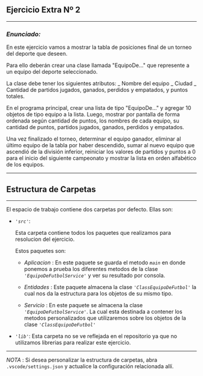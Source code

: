 ## Ejercicio Extra Nº 2
----
### *Enunciado:*
<p> 

En este ejercicio vamos a mostrar la tabla de posiciones final de un torneo del deporte que deseen.

Para ello deberán crear una clase llamada "EquipoDe…" que represente a un equipo del deporte seleccionado.

La clase debe tener los siguientes atributos: 
     _ Nombre del equipo 
     _ Ciudad 
     _ Cantidad de partidos jugados, ganados, perdidos y empatados, y puntos totales.

En el programa principal, crear una lista de tipo "EquipoDe…" y agregar 10 objetos de tipo equipo a la lista. 
Luego, mostrar por pantalla de forma ordenada según cantidad de puntos, los nombres de cada equipo, su cantidad de puntos, partidos jugados, ganados, perdidos y empatados.

Una vez finalizado el torneo, determinar el equipo ganador, eliminar al último equipo de la tabla por haber descendido,
sumar al nuevo equipo que ascendió de la división inferior, reiniciar los valores de partidos y puntos a 0 para
el inicio del siguiente campeonato y mostrar la lista en orden alfabético de los equipos.

</p>

---
## Estructura de Carpetas
---
El espacio de trabajo contiene dos carpetas por defecto.
Ellas son:

+ *`'src'`*:
    <p>Esta carpeta contiene todos los paquetes que realizamos para resolucion del ejercicio.</p>

    Estos paquetes son:
    + *Aplicacion* : En este paquete se guarda el metodo *`main`* en donde ponemos a prueba los diferentes metodos de la clase *`'EquipoDeFutbolService'`* y ver su resultado por consola.

    + *Entidades* : Este paquete almacena la clase *`'ClassEquipoDeFutbol'`* la cual nos da la estructura para los objetos de su mismo tipo.

    + *Servicio* : En este paquete se almacena la clase *`'EquipoDeFutbolService'`*. La cual esta destinada a contener los metodos personalizados que utilizaremos sobre los objetos de la clase *`'ClassEquipoDeFutbol'`*

+ *`'lib'`*: Esta carpeta no se ve reflejada en el repositorio ya que no utilizamos librerias para realizar este ejercicio.

---

*NOTA* : Si desea personalizar la estructura de carpetas, abra `.vscode/settings.json` y actualice la configuración relacionada allí.
